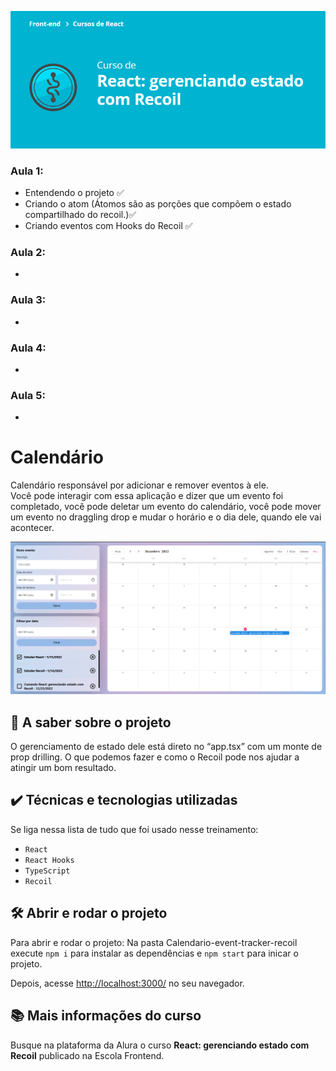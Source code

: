 ![React: gerenciando estado com Recoil](curso.png)

### Aula 1:
- Entendendo o projeto :white_check_mark: 
- Criando o atom (Átomos são as porções que compõem o estado compartilhado do recoil.):white_check_mark:
- Criando eventos com Hooks do Recoil :white_check_mark:
### Aula 2:
- 
### Aula 3:
- 
### Aula 4: 
- 
### Aula 5:
- 
 

# Calendário
Calendário responsável por adicionar e remover eventos à ele. <br>
Você pode interagir com essa aplicação e dizer que um evento foi completado, você pode deletar um evento do calendário, você pode mover um evento no draggling drop e mudar o horário e o dia dele, quando ele vai acontecer.


<img src="screenshot.png" alt="Imagem do curso">


## 🔨 A saber sobre o projeto

O gerenciamento de estado dele está direto no “app.tsx” com um monte de prop drilling.
O que podemos fazer e como o Recoil pode nos ajudar a atingir um bom resultado.

## ✔️ Técnicas e tecnologias utilizadas

Se liga nessa lista de tudo que foi usado nesse treinamento:

- `React`
- `React Hooks`
- `TypeScript`
- `Recoil`

## 🛠️ Abrir e rodar o projeto

Para abrir e rodar o projeto: Na pasta Calendario-event-tracker-recoil execute `npm i` para instalar as dependências e `npm start` para inicar o projeto.

Depois, acesse <a href="http://localhost:3000/">http://localhost:3000/</a> no seu navegador.


## 📚 Mais informações do curso

Busque na plataforma da Alura o curso **React: gerenciando estado com Recoil** publicado na Escola Frontend.
